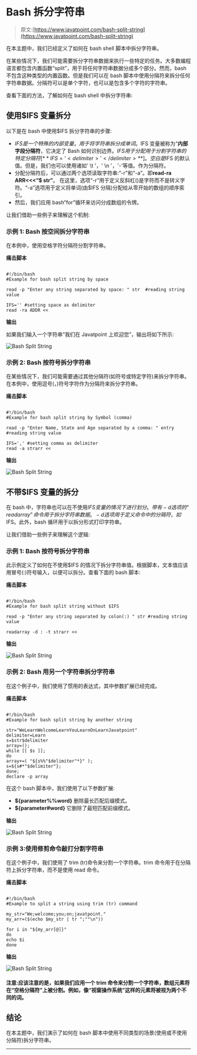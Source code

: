 # Bash 拆分字符串

> 原文:[https://www.javatpoint.com/bash-split-string](https://www.javatpoint.com/bash-split-string)

在本主题中，我们已经定义了如何在 bash shell 脚本中拆分字符串。

在某些情况下，我们可能需要拆分字符串数据来执行一些特定的任务。大多数编程语言都包含内置函数“split”，用于将任何字符串数据分成多个部分。然而，bash 不包含这种类型的内置函数。但是我们可以在 bash 脚本中使用分隔符来拆分任何字符串数据。分隔符可以是单个字符，也可以是包含多个字符的字符串。

查看下面的方法，了解如何在 bash shell 中拆分字符串:

## 使用$IFS 变量拆分

以下是在 bash 中使用$IFS 拆分字符串的步骤:

*   $IFS 是一个特殊的内部变量，用于将字符串拆分成单词。$IFS 变量被称为“**内部字段分隔符**，它决定了 Bash 如何识别边界。$IFS 用于分配用于分割字符串的特定分隔符[ **IFS=' <delimiter>'</delimiter>** ]。空白是$IFS 的默认值。但是，我们也可以使用诸如' \t '，' \n '，'-'等值。作为分隔符。
*   分配分隔符后，可以通过两个选项读取字符串:“-r”和“-a”。即**read-ra ARR<<<“$ str”**。
    在这里，选项“-r”用于定义反斜杠(\)是字符而不是转义字符。“-a”选项用于定义将单词(由$IFS 分隔)分配给从零开始的数组的顺序索引。
*   然后，我们应用 bash“for”循环来访问分成数组的令牌。

让我们借助一些例子来理解这个机制:

### 示例 1: Bash 按空间拆分字符串

在本例中，使用空格字符分隔符分割字符串。

**痛击脚本**

```

#!/bin/bash
#Example for bash split string by space

read -p "Enter any string separated by space: " str  #reading string value

IFS='' #setting space as delimiter
read -ra ADDR <<
```

**输出**

如果我们输入一个字符串“我们在 Javatpoint 上欢迎您”，输出将如下所示:

![Bash Split String](../Images/7423be0a2995a762db4a49d01f3500ab.png)

### 示例 2: Bash 按符号拆分字符串

在某些情况下，我们可能需要通过其他分隔符(如符号或特定字符)来拆分字符串。在本例中，使用逗号(，)符号字符作为分隔符来拆分字符串。

**痛击脚本**

```

#!/bin/bash
#Example for bash split string by Symbol (comma)

read -p "Enter Name, State and Age separated by a comma: " entry #reading string value

IFS=',' #setting comma as delimiter
read -a strarr <<
```

**输出**

![Bash Split String](../Images/ef71a89aebff159b8550d51a5790ad0c.png)

## 不带$IFS 变量的拆分

在 bash 中，字符串也可以在不使用$IFS 变量的情况下进行划分。带有-d 选项的“readarray”命令用于拆分字符串数据。-d 选项用于定义命令中的分隔符，如$IFS。此外，bash 循环用于以拆分形式打印字符串。

让我们借助一些例子来理解这个逻辑:

### 示例 1: Bash 按符号拆分字符串

此示例定义了如何在不使用$IFS 的情况下拆分字符串值。根据脚本，文本值应该用冒号(:)符号输入，以便可以拆分。查看下面的 bash 脚本:

**痛击脚本**

```

#!/bin/bash
#Example for bash split string without $IFS

read -p "Enter any string separated by colon(:) " str #reading string value

readarray -d : -t strarr <<
```

**输出**

![Bash Split String](../Images/d5dcbeba7004c6794bfcacfb390823e5.png)

### 示例 2: Bash 用另一个字符串拆分字符串

在这个例子中，我们使用了惯用的表达式，其中参数扩展已经完成。

**痛击脚本**

```

#!/bin/bash
#Example for bash split string by another string

str="WeLearnWelcomeLearnYouLearnOnLearnJavatpoint"
delimiter=Learn
s=$str$delimiter
array=();
while [[ $s ]];
do
array+=( "${s%%"$delimiter"*}" );
s=${s#*"$delimiter"};
done;
declare -p array

```

在这个 bash 脚本中，我们使用了以下参数扩展:

*   **${parameter%%word}**
    删除最长匹配后缀模式。
*   **${parameter#word}**
    它删除了最短匹配前缀模式。

**输出**

![Bash Split String](../Images/938d5261f0bc84fe3f196550e00af142.png)

### 示例 3:使用修剪命令敲打分割字符串

在这个例子中，我们使用了 trim (tr)命令来分割一个字符串。trim 命令用于在分隔符上拆分字符串，而不是使用 read 命令。

**痛击脚本**

```

#!/bin/bash
#Example to split a string using trim (tr) command

my_str="We;welcome;you;on;javatpoint."
my_arr=($(echo $my_str | tr ";""\n"))

for i in "${my_arr[@]}"
do
echo $i
done

```

**输出**

![Bash Split String](../Images/4c28ca8b449f60e7260238fef1f6a5aa.png)

#### 注意:应该注意的是，如果我们应用一个 trim 命令来分割一个字符串，数组元素将在“空格分隔符”上被分割。例如，像“视窗操作系统”这样的元素将被视为两个不同的词。

## 结论

在本主题中，我们演示了如何在 bash 脚本中使用不同类型的场景(使用或不使用分隔符)拆分字符串。

* * *